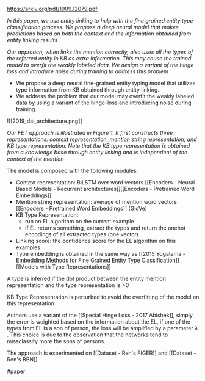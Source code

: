 https://arxiv.org/pdf/1909.12079.pdf

*In this paper, we use entity linking to help with the fine grained entity type classification process. We propose a deep neural model that makes predictions based on both the context and the information obtained from entity linking results*

*Our approach, when links the mention correctly, also uses all the types of the referred entity in KB as extra information. This may cause the trained model to overfit the weakly labeled data. We design a variant of the hinge loss and introduce noise during training to address this problem*

-	We propose a deep neural fine-grained entity typing model that utilizes type information from KB obtained through entity linking. 
-	We address the problem that our model may overfit the weakly labeled data by using a variant of the hinge-loss and introducing noise during training.

![[2019_dai_architecture.png]]

*Our FET approach is illustrated in Figure 1. It first constructs three representations: context representation, mention string representation, and KB type representation. Note that the KB type representation is obtained from a knowledge base through entity linking and is independent of the context of the mention*

The model is composed with the following modules:

- Context representation: BiLSTM over word vectors [[Encoders - Neural Based Models - Recurrent architectures]][[Encoders - Pretrained Word Embeddings]]
- Mention string representation: average of mention word vectors [[Encoders - Pretrained Word Embeddings]] (GloVe)
- KB Type Representation: 
	- run an EL algorithm on the current example
	- if EL returns something, extract the types and return the onehot encodings of all extracted types (one vector)
- Linking score: the confidence score for the EL algorithm on this examples
- Type embedding is obtained in the same way as [[2015 Yogatama - Embedding Methods for Fine Grained Entity Type Classification]][[Models with Type Representations]]

A type is inferred if the dot product between the entity mention representation and the type representation is >0

KB Type Representation is perturbed to avoid the overfitting of the model on this representation

Authors use a variant of the [[Special Hinge Loss - 2017 Abishek]], simply the error is weighted based on the information about the EL, if one of the types from EL is a son of person, the loss will be amplified by a parameter  $\lambda$ . This choice is due to the observation that the networks tend to missclassify more  the sons of persons.

The approach is experimented on [[Dataset - Ren's FIGER]] and [[Dataset - Ren's BBN]]

#paper 